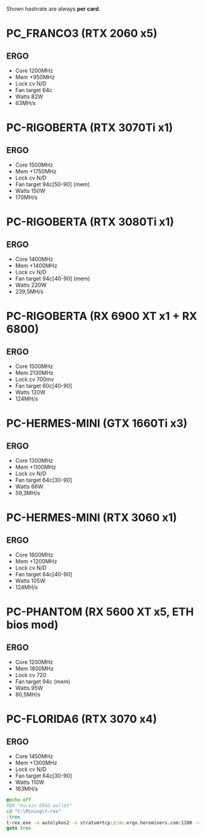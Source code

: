 Shown hashrate are always **per card**.

# PC_FRANCO3 (RTX 2060 x5)
## ERGO

- Core 1200MHz
- Mem +950MHz
- Lock cv N/D
- Fan target 64c
- Watts 82W
- 63MH/s

# PC-RIGOBERTA (RTX 3070Ti x1)
## ERGO

- Core 1500MHz
- Mem +1750MHz
- Lock cv N/D
- Fan target 94c[50-90] (mem)
- Watts 150W
- 170MH/s

# PC-RIGOBERTA (RTX 3080Ti x1)
## ERGO

- Core 1400MHz
- Mem +1400MHz
- Lock cv N/D
- Fan target 94c[40-90] (mem)
- Watts 220W
- 239,5MH/s

# PC-RIGOBERTA (RX 6900 XT x1 + RX 6800)
## ERGO

- Core 1500MHz
- Mem 2130MHz
- Lock cv 700mv
- Fan target 60c[40-90]
- Watts 120W
- 124MH/s

# PC-HERMES-MINI (GTX 1660Ti x3)
## ERGO

- Core 1300MHz
- Mem +1100MHz
- Lock cv N/D
- Fan target 64c[30-90]
- Watts 66W
- 59,3MH/s

# PC-HERMES-MINI (RTX 3060 x1)
## ERGO

- Core 1600MHz
- Mem +1200MHz
- Lock cv N/D
- Fan target 64c[40-90]
- Watts 105W
- 124MH/s

# PC-PHANTOM (RX 5600 XT x5, ETH bios mod)
## ERGO

- Core 1200MHz
- Mem 1800MHz
- Lock cv 720
- Fan target 94c (mem)
- Watts 95W
- 80,5MH/s

# PC-FLORIDA6 (RTX 3070 x4)
## ERGO

- Core 1450MHz
- Mem +1300MHz
- Lock cv N/D
- Fan target 64c[30-90]
- Watts 110W
- 163MH/s

```bat
@echo off
REM "Kucoin ERGO wallet"
cd "C:\Mining\t-rex"
:trex
t-rex.exe -a autolykos2 -o stratum+tcp://de.ergo.herominers.com:1180 -u 9hryTqEYCVLRobqoEcEfRwgMBHWaYGg8Gfv2gcjxnt7oLmY5z49.PC-FLORIDA6 -p x --lock-cclock 1450,1450,1450,1450 --mclock +1300,+1300,+1300,+1300 --fan t:64[30-90],t:64[30-90],t:64[30-90],t:64[30-90]
goto trex
```